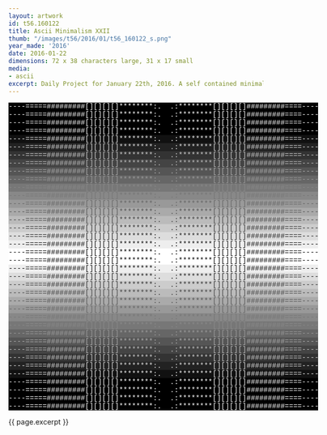 ```yaml
---
layout: artwork
id: t56.160122
title: Ascii Minimalism XXII
thumb: "/images/t56/2016/01/t56_160122_s.png"
year_made: '2016'
date: 2016-01-22
dimensions: 72 x 38 characters large, 31 x 17 small
media:
- ascii
excerpt: Daily Project for January 22th, 2016. A self contained minimalist ascii artwork. Fonts and css styles are allowed and included on page. Adapts to mobile and laptop breakpoints.
---
```


<style>
  pre {
    background-color: #FFFFFF;
    color: #000000;

    font-family: Courier,monospace;
    font-size: .875rem;
    line-height: 1rem;
    padding: 0;
    overflow: hidden;
  }
  pre .alt-F {
    background-color: #FFFFFF;
    color: #000000;
  }
  pre .alt-E {
    background-color: #EEEEEE;
    color: #111111;
  }
  pre .alt-D {
    background-color: #DDDDDD;
    color: #222222;
  }
  pre .alt-C {
    background-color: #CCCCCC;
    color: #333333;
  }
  pre .alt-B {
    background-color: #BBBBBB;
    color: #444444;
  }
  pre .alt-A {
    background-color: #AAAAAA;
    color: #555555;
  }
  pre .alt-9 {
    background-color: #999999;
    color: #666666;
  }
  pre .alt-8 {
    background-color: #888888;
    color: #777777;
  }
  pre .alt-7 {
    background-color: #777777;
    color: #888888;
  }
  pre .alt-6 {
    background-color: #666666;
    color: #999999;
  }
  pre .alt-5 {
    background-color: #555555;
    color: #AAAAAA;
  }
  pre .alt-4 {
    background-color: #444444;
    color: #BBBBBB;
  }
  pre .alt-3 {
    background-color: #333333;
    color: #CCCCCC;
  }
  pre .alt-2 {
    background-color: #222222;
    color: #DDDDDD;
  }
  pre .alt-1 {
    background-color: #111111;
    color: #EEEEEE;
  }
  pre .alt-0 {
    background-color: #000000;
    color: #FFFFFF;
  }

  @media screen and (max-width: 600px) {
    .ascii-large {
      display: none;
    }
    pre {
      width: 16.25rem;
    }
  }
  @media screen and (min-width: 600px){
    .ascii-small {
      display: none;
    }
    pre {
      width: 38.25rem;
    }
  }
</style>

<pre class="ascii-large">
<span class="alt-0">----=====#########[][][][]********:.  .:********[][][][]#########====----</span>
<span class="alt-0">----=====#########[][][][]********:.  .:********[][][][]#########====----</span>
<span class="alt-0">----=====#########[][][][]********:.  .:********[][][][]#########====----</span>
<span class="alt-0">----=====#########[][][][]********:.  .:********[][][][]#########====----</span>
<span class="alt-1">----=====#########[][][][]********:.  .:********[][][][]#########====----</span>
<span class="alt-2">----=====#########[][][][]********:.  .:********[][][][]#########====----</span>
<span class="alt-3">----=====#########[][][][]********:.  .:********[][][][]#########====----</span>
<span class="alt-4">----=====#########[][][][]********:.  .:********[][][][]#########====----</span>
<span class="alt-5">----=====#########[][][][]********:.  .:********[][][][]#########====----</span>
<span class="alt-6">----=====#########[][][][]********:.  .:********[][][][]#########====----</span>
<span class="alt-7">----=====#########[][][][]********:.  .:********[][][][]#########====----</span>
<span class="alt-8">----=====#########[][][][]********:.  .:********[][][][]#########====----</span>
<span class="alt-9">----=====#########[][][][]********:.  .:********[][][][]#########====----</span>
<span class="alt-A">----=====#########[][][][]********:.  .:********[][][][]#########====----</span>
<span class="alt-B">----=====#########[][][][]********:.  .:********[][][][]#########====----</span>
<span class="alt-C">----=====#########[][][][]********:.  .:********[][][][]#########====----</span>
<span class="alt-D">----=====#########[][][][]********:.  .:********[][][][]#########====----</span>
<span class="alt-E">----=====#########[][][][]********:.  .:********[][][][]#########====----</span>
<span class="alt-F">----=====#########[][][][]********:.  .:********[][][][]#########====----</span>
<span class="alt-F">----=====#########[][][][]********:.  .:********[][][][]#########====----</span>
<span class="alt-E">----=====#########[][][][]********:.  .:********[][][][]#########====----</span>
<span class="alt-D">----=====#########[][][][]********:.  .:********[][][][]#########====----</span>
<span class="alt-C">----=====#########[][][][]********:.  .:********[][][][]#########====----</span>
<span class="alt-B">----=====#########[][][][]********:.  .:********[][][][]#########====----</span>
<span class="alt-A">----=====#########[][][][]********:.  .:********[][][][]#########====----</span>
<span class="alt-9">----=====#########[][][][]********:.  .:********[][][][]#########====----</span>
<span class="alt-8">----=====#########[][][][]********:.  .:********[][][][]#########====----</span>
<span class="alt-7">----=====#########[][][][]********:.  .:********[][][][]#########====----</span>
<span class="alt-6">----=====#########[][][][]********:.  .:********[][][][]#########====----</span>
<span class="alt-5">----=====#########[][][][]********:.  .:********[][][][]#########====----</span>
<span class="alt-4">----=====#########[][][][]********:.  .:********[][][][]#########====----</span>
<span class="alt-3">----=====#########[][][][]********:.  .:********[][][][]#########====----</span>
<span class="alt-2">----=====#########[][][][]********:.  .:********[][][][]#########====----</span>
<span class="alt-1">----=====#########[][][][]********:.  .:********[][][][]#########====----</span>
<span class="alt-0">----=====#########[][][][]********:.  .:********[][][][]#########====----</span>
<span class="alt-0">----=====#########[][][][]********:.  .:********[][][][]#########====----</span>
<span class="alt-0">----=====#########[][][][]********:.  .:********[][][][]#########====----</span>
<span class="alt-0">----=====#########[][][][]********:.  .:********[][][][]#########====----</span>
</pre>

<pre class="ascii-small">
<span class="alt-F">--===###[]***:. .:***[]###===--</span>
<span class="alt-E">--===###[]***:. .:***[]###===--</span>
<span class="alt-D">--===###[]***:. .:***[]###===--</span>
<span class="alt-C">--===###[]***:. .:***[]###===--</span>
<span class="alt-B">--===###[]***:. .:***[]###===--</span>
<span class="alt-A">--===###[]***:. .:***[]###===--</span>
<span class="alt-9">--===###[]***:. .:***[]###===--</span>
<span class="alt-8">--===###[]***:. .:***[]###===--</span>
<span class="alt-7">--===###[]***:. .:***[]###===--</span>
<span class="alt-6">--===###[]***:. .:***[]###===--</span>
<span class="alt-5">--===###[]***:. .:***[]###===--</span>
<span class="alt-4">--===###[]***:. .:***[]###===--</span>
<span class="alt-3">--===###[]***:. .:***[]###===--</span>
<span class="alt-2">--===###[]***:. .:***[]###===--</span>
<span class="alt-1">--===###[]***:. .:***[]###===--</span>
<span class="alt-0">--===###[]***:. .:***[]###===--</span>
</pre>

{{ page.excerpt }}

